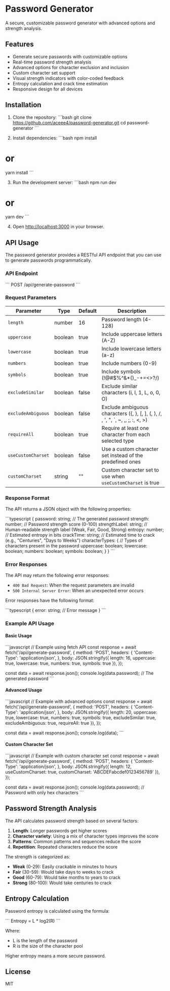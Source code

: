# Password Generator

A secure, customizable password generator with advanced options and strength analysis.

## Features

- Generate secure passwords with customizable options
- Real-time password strength analysis
- Advanced options for character exclusion and inclusion
- Custom character set support
- Visual strength indicators with color-coded feedback
- Entropy calculation and crack time estimation
- Responsive design for all devices

## Installation

1. Clone the repository:
\`\`\`bash
git clone https://github.com/aceee4/password-generator.git
cd password-generator
\`\`\`

2. Install dependencies:
\`\`\`bash
npm install
# or
yarn install
\`\`\`

3. Run the development server:
\`\`\`bash
npm run dev
# or
yarn dev
\`\`\`

4. Open [http://localhost:3000](http://localhost:3000) in your browser.

## API Usage

The password generator provides a RESTful API endpoint that you can use to generate passwords programmatically.

### API Endpoint

\`\`\`
POST /api/generate-password
\`\`\`

### Request Parameters

| Parameter | Type | Default | Description |
|-----------|------|---------|-------------|
| `length` | number | 16 | Password length (4-128) |
| `uppercase` | boolean | true | Include uppercase letters (A-Z) |
| `lowercase` | boolean | true | Include lowercase letters (a-z) |
| `numbers` | boolean | true | Include numbers (0-9) |
| `symbols` | boolean | true | Include symbols (!@#$%^&*()_-+=<>?/) |
| `excludeSimilar` | boolean | false | Exclude similar characters (i, l, 1, L, o, 0, O) |
| `excludeAmbiguous` | boolean | false | Exclude ambiguous characters ({, }, [, ], (, ), /, \, ', ", `, ~, ,, ;, :, <, >) |
| `requireAll` | boolean | true | Require at least one character from each selected type |
| `useCustomCharset` | boolean | false | Use a custom character set instead of the predefined ones |
| `customCharset` | string | "" | Custom character set to use when `useCustomCharset` is true |

### Response Format

The API returns a JSON object with the following properties:

\`\`\`typescript
{
  password: string;           // The generated password
  strength: number;           // Password strength score (0-100)
  strengthLabel: string;      // Human-readable strength label (Weak, Fair, Good, Strong)
  entropy: number;            // Estimated entropy in bits
  crackTime: string;          // Estimated time to crack (e.g., "Centuries", "Days to Weeks")
  characterTypes: {           // Types of characters present in the password
    uppercase: boolean;
    lowercase: boolean;
    numbers: boolean;
    symbols: boolean;
  }
}
\`\`\`

### Error Responses

The API may return the following error responses:

- `400 Bad Request`: When the request parameters are invalid
- `500 Internal Server Error`: When an unexpected error occurs

Error responses have the following format:

\`\`\`typescript
{
  error: string;  // Error message
}
\`\`\`

### Example API Usage

#### Basic Usage

\`\`\`javascript
// Example using fetch API
const response = await fetch('/api/generate-password', {
  method: 'POST',
  headers: {
    'Content-Type': 'application/json',
  },
  body: JSON.stringify({
    length: 16,
    uppercase: true,
    lowercase: true,
    numbers: true,
    symbols: true
  }),
});

const data = await response.json();
console.log(data.password); // The generated password
\`\`\`

#### Advanced Usage

\`\`\`javascript
// Example with advanced options
const response = await fetch('/api/generate-password', {
  method: 'POST',
  headers: {
    'Content-Type': 'application/json',
  },
  body: JSON.stringify({
    length: 20,
    uppercase: true,
    lowercase: true,
    numbers: true,
    symbols: true,
    excludeSimilar: true,
    excludeAmbiguous: true,
    requireAll: true
  }),
});

const data = await response.json();
console.log(data);
\`\`\`

#### Custom Character Set

\`\`\`javascript
// Example with custom character set
const response = await fetch('/api/generate-password', {
  method: 'POST',
  headers: {
    'Content-Type': 'application/json',
  },
  body: JSON.stringify({
    length: 12,
    useCustomCharset: true,
    customCharset: 'ABCDEFabcdef0123456789'
  }),
});

const data = await response.json();
console.log(data.password); // Password with only hex characters
\`\`\`

## Password Strength Analysis

The API calculates password strength based on several factors:

1. **Length**: Longer passwords get higher scores
2. **Character variety**: Using a mix of character types improves the score
3. **Patterns**: Common patterns and sequences reduce the score
4. **Repetition**: Repeated characters reduce the score

The strength is categorized as:

- **Weak** (0-29): Easily crackable in minutes to hours
- **Fair** (30-59): Would take days to weeks to crack
- **Good** (60-79): Would take months to years to crack
- **Strong** (80-100): Would take centuries to crack

## Entropy Calculation

Password entropy is calculated using the formula:

\`\`\`
Entropy = L * log2(R)
\`\`\`

Where:
- L is the length of the password
- R is the size of the character pool

Higher entropy means a more secure password.

## License

MIT
